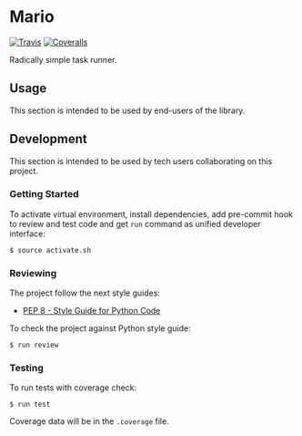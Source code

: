 # Mario

[![Travis](https://img.shields.io/travis/inventive-ninja/mario-py.svg)](https://travis-ci.org/inventive-ninja/mario-py)
[![Coveralls](http://img.shields.io/coveralls/inventive-ninja/mario-py.svg?branch=master)](https://coveralls.io/r/inventive-ninja/mario-py?branch=master)

Radically simple task runner.

## Usage

This section is intended to be used by end-users of the library.

## Development

This section is intended to be used by tech users collaborating
on this project.

### Getting Started

To activate virtual environment, install
dependencies, add pre-commit hook to review and test code
and get `run` command as unified developer interface:

```
$ source activate.sh
```

### Reviewing

The project follow the next style guides:
- [PEP 8 - Style Guide for Python Code](https://www.python.org/dev/peps/pep-0008/)

To check the project against Python style guide:

```
$ run review
```

### Testing

To run tests with coverage check:

```
$ run test
```

Coverage data will be in the `.coverage` file.
